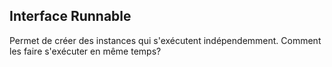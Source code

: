 
## Interface Runnable
Permet de créer des instances qui s'exécutent indépendemment.
Comment les faire s'exécuter en même temps?
